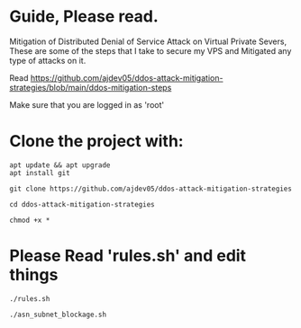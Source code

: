 # Guide, Please read.
Mitigation of Distributed Denial of Service Attack on Virtual Private Severs, These are some of the steps that I take to secure my VPS and Mitigated any type of attacks on it.

Read https://github.com/ajdev05/ddos-attack-mitigation-strategies/blob/main/ddos-mitigation-steps

Make sure that you are logged in as 'root' 

# Clone the project with:

```
apt update && apt upgrade
apt install git

git clone https://github.com/ajdev05/ddos-attack-mitigation-strategies

cd ddos-attack-mitigation-strategies

chmod +x *
```

# Please Read 'rules.sh' and edit things

```
./rules.sh
```
```
./asn_subnet_blockage.sh
```
